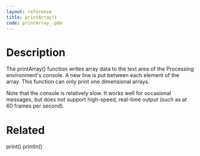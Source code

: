 ```yaml
---
layout: reference
title: printArray()
code: printArray_.pde
---
```


# Description

The printArray() function writes array data to the text area of the Processing environment's console. A new line is put between each element of the array. This function can only print one dimensional arrays.

Note that the console is relatively slow. It works well for occasional messages, but does not support high-speed, real-time output (such as at 60 frames per second).

# Related

print()
println()
